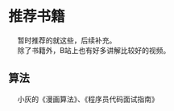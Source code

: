 

# 推荐书籍
&emsp; 暂时推荐的就这些，后续补充。  
&emsp; 除了书籍外，B站上也有好多讲解比较好的视频。  

## 算法
&emsp; 小灰的《漫画算法》、《程序员代码面试指南》  

